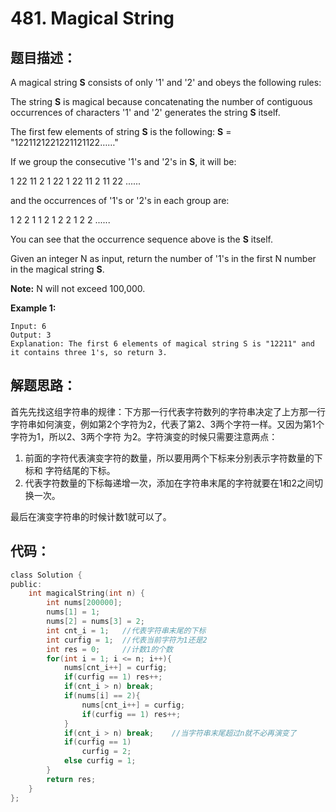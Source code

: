 # 481. Magical String
## 题目描述：
A magical string **S** consists of only '1' and '2' and obeys the following rules:     

The string **S** is magical because concatenating the number of contiguous occurrences of characters '1' and '2' generates the string **S** itself.     

The first few elements of string **S** is the following: **S** = "1221121221221121122……"     

If we group the consecutive '1's and '2's in **S**, it will be:   
  
1 22 11 2 1 22 1 22 11 2 11 22 ......     
  
and the occurrences of '1's or '2's in each group are:   

1 2 2 1 1 2 1 2 2 1 2 2 ......     
  
You can see that the occurrence sequence above is the **S** itself.   

Given an integer N as input, return the number of '1's in the first N number in the magical string **S**.     

**Note:** N will not exceed 100,000.     

**Example 1:**

```
Input: 6
Output: 3
Explanation: The first 6 elements of magical string S is "12211" and it contains three 1's, so return 3.
```
## 解题思路：
首先先找这组字符串的规律：下方那一行代表字符数列的字符串决定了上方那一行字符串如何演变，例如第2个字符为2，代表了第2、3两个字符一样。又因为第1个字符为1，所以2、3两个字符
为2。字符演变的时候只需要注意两点：    
1. 前面的字符代表演变字符的数量，所以要用两个下标来分别表示字符数量的下标和
字符结尾的下标。    
2. 代表字符数量的下标每递增一次，添加在字符串末尾的字符就要在1和2之间切换一次。    

最后在演变字符串的时候计数1就可以了。    
## 代码： 
``` C
class Solution {
public:
    int magicalString(int n) {
        int nums[200000];
        nums[1] = 1;     
        nums[2] = nums[3] = 2;
        int cnt_i = 1;   //代表字符串末尾的下标
        int curfig = 1;  //代表当前字符为1还是2
        int res = 0;     //计数1的个数
        for(int i = 1; i <= n; i++){
            nums[cnt_i++] = curfig;
            if(curfig == 1) res++;
            if(cnt_i > n) break;
            if(nums[i] == 2){
                nums[cnt_i++] = curfig;
                if(curfig == 1) res++;
            }
            if(cnt_i > n) break;    //当字符串末尾超过n就不必再演变了
            if(curfig == 1)
                curfig = 2;
            else curfig = 1;
        }
        return res;
    }
};
```